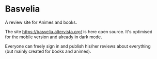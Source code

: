 # Basvelia
A review site for Animes and books.

The site https://basvelia.altervista.org/ is here open source.
It's optimised for the mobile version and already in dark mode.

Everyone can freely sign in and publish his/her reviews about everything (but mainly created for books and animes).
